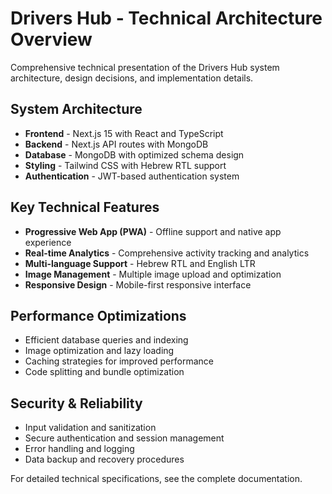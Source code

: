 # Drivers Hub - Technical Architecture Overview

Comprehensive technical presentation of the Drivers Hub system architecture, design decisions, and implementation details.

## System Architecture

- **Frontend** - Next.js 15 with React and TypeScript
- **Backend** - Next.js API routes with MongoDB
- **Database** - MongoDB with optimized schema design
- **Styling** - Tailwind CSS with Hebrew RTL support
- **Authentication** - JWT-based authentication system

## Key Technical Features

- **Progressive Web App (PWA)** - Offline support and native app experience
- **Real-time Analytics** - Comprehensive activity tracking and analytics
- **Multi-language Support** - Hebrew RTL and English LTR
- **Image Management** - Multiple image upload and optimization
- **Responsive Design** - Mobile-first responsive interface

## Performance Optimizations

- Efficient database queries and indexing
- Image optimization and lazy loading
- Caching strategies for improved performance
- Code splitting and bundle optimization

## Security & Reliability

- Input validation and sanitization
- Secure authentication and session management
- Error handling and logging
- Data backup and recovery procedures

For detailed technical specifications, see the complete documentation. 